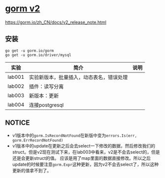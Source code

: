 # [gorm v2](https://github.com/go-gorm/gorm)
https://gorm.io/zh_CN/docs/v2_release_note.html

## 安装
```
go get -u gorm.io/gorm
go get -u gorm.io/driver/mysql
```

|实验|简介|说明|
|---|---|---|
|lab001|实验新版本，批量插入，动态表名，错误处理| |
|lab002|插件：读写分离| |
|lab003|新版本：更新| |
|lab004|连接postgresql| |

## NOTICE
 - v1版本中的`gorm.IsRecordNotFound`在新版中变为`errors.Is(err, gorm.ErrRecordNotFound)`
 - v1版本中的update在更新之后会去select一下修改的数据，然后修改我们的struct。但是v2现在测试下来，在lab003中看来，v2是不会去select的，但是还是会更新struct的值。
应该是用了map里面的数据直接修改。所以之后update的时候要注意`gorm.Expr`这种更新，因为v2不会去select了，所以这种更新的值拿不到了。